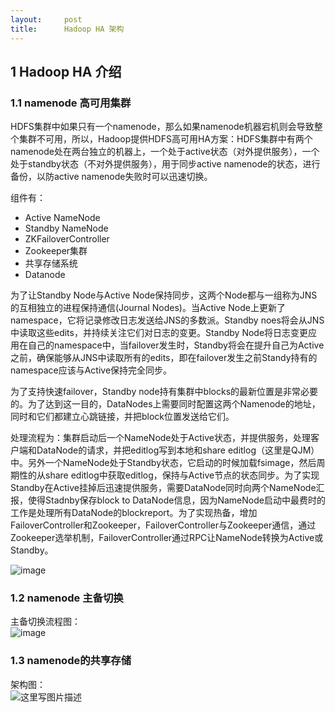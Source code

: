 ```yaml
---
layout:     post
title:      Hadoop HA 架构
---
```

<div id="article_content" class="article_content clearfix csdn-tracking-statistics" data-pid="blog" data-mod="popu_307" data-dsm="post">
								            <div id="content_views" class="markdown_views prism-atom-one-dark">
							<!-- flowchart 箭头图标 勿删 -->
							<svg xmlns="http://www.w3.org/2000/svg" style="display: none;"><path stroke-linecap="round" d="M5,0 0,2.5 5,5z" id="raphael-marker-block" style="-webkit-tap-highlight-color: rgba(0, 0, 0, 0);"></path></svg>
							<h2 id="1-hadoop-ha-介绍">1 Hadoop HA 介绍</h2>



<h3 id="11-namenode-高可用集群">1.1 namenode 高可用集群</h3>

<p>HDFS集群中如果只有一个namenode，那么如果namenode机器宕机则会导致整个集群不可用，所以，Hadoop提供HDFS高可用HA方案：HDFS集群中有两个namenode处在两台独立的机器上，一个处于active状态（对外提供服务），一个处于standby状态（不对外提供服务），用于同步active namenode的状态，进行备份，以防active namenode失败时可以迅速切换。</p>

<p>组件有：</p>

<ul>
<li>Active NameNode</li>
<li>Standby NameNode </li>
<li>ZKFailoverController </li>
<li>Zookeeper集群</li>
<li>共享存储系统</li>
<li>Datanode</li>
</ul>

<p>为了让Standby Node与Active Node保持同步，这两个Node都与一组称为JNS的互相独立的进程保持通信(Journal Nodes)。当Active Node上更新了namespace，它将记录修改日志发送给JNS的多数派。Standby noes将会从JNS中读取这些edits，并持续关注它们对日志的变更。Standby Node将日志变更应用在自己的namespace中，当failover发生时，Standby将会在提升自己为Active之前，确保能够从JNS中读取所有的edits，即在failover发生之前Standy持有的namespace应该与Active保持完全同步。</p>

<p>为了支持快速failover，Standby node持有集群中blocks的最新位置是非常必要的。为了达到这一目的，DataNodes上需要同时配置这两个Namenode的地址，同时和它们都建立心跳链接，并把block位置发送给它们。</p>

<p>处理流程为：集群启动后一个NameNode处于Active状态，并提供服务，处理客户端和DataNode的请求，并把editlog写到本地和share editlog（这里是QJM）中。另外一个NameNode处于Standby状态，它启动的时候加载fsimage，然后周期性的从share editlog中获取editlog，保持与Active节点的状态同步。为了实现Standby在Active挂掉后迅速提供服务，需要DataNode同时向两个NameNode汇报，使得Stadnby保存block to DataNode信息，因为NameNode启动中最费时的工作是处理所有DataNode的blockreport。为了实现热备，增加FailoverController和Zookeeper，FailoverController与Zookeeper通信，通过Zookeeper选举机制，FailoverController通过RPC让NameNode转换为Active或Standby。</p>

<p><img src="https://img-blog.csdn.net/20160809103017606" alt="image" title=""></p>



<h3 id="12-namenode-主备切换">1.2 namenode 主备切换</h3>

<p>主备切换流程图： <br>
<img src="https://img-blog.csdn.net/20160830172044203" alt="image" title=""></p>



<h3 id="13-namenode的共享存储">1.3 namenode的共享存储</h3>

<p>架构图： <br>
<img src="https://img-blog.csdn.net/20160830172537555" alt="这里写图片描述" title=""></p>            </div>
						<link href="https://csdnimg.cn/release/phoenix/mdeditor/markdown_views-9e5741c4b9.css" rel="stylesheet">
                </div>
